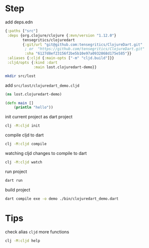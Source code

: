 # Step

add deps.edn

```clj
{:paths ["src"]
 :deps {org.clojure/clojure {:mvn/version "1.12.0"}
        tensegritics/clojuredart
        {:git/url "git@github.com:tensegritics/ClojureDart.git"
         ; or  "https://github.com/tensegritics/ClojureDart.git"
         :sha "6127d8ef23156f2be5b10e97a0932868d175e585"}}
 :aliases {:cljd {:main-opts ["-m" "cljd.build"]}}
 :cljd/opts {:kind :dart
             :main lost.clojuredart-demo}}
```

```sh
mkdir src/lost
```

add `src/lost/clojuredart_demo.cljd`

```clj
(ns lost.clojuredart-demo)

(defn main []
    (println "hello"))
```

init current project as dart project 

```sh
clj -M:cljd init
```

compile cljd to dart

```sh
clj -M:cljd compile
```
watching cljd changes to compile to dart
 
```sh
clj -M:cljd watch
```

run project

```sh
dart run
```

build project

```sh
dart compile exe -o demo ./bin/clojuredart_demo.dart
```

# Tips

check alias `cljd` more functions

```sh
clj -M:cljd help
```

